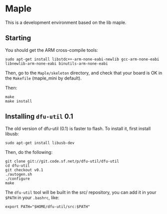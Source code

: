 # Maple

This is a development environment based on the lib maple.

## Starting

You should get the ARM cross-compile tools:

    sudo apt-get install libstdc++-arm-none-eabi-newlib gcc-arm-none-eabi libnewlib-arm-none-eabi binutils-arm-none-eabi

Then, go to the `Maple/skeleton` directory, and check that your board is
OK in the `Makefile` (maple_mini by default).

Then:

    make
    make install

## Installing `dfu-util` 0.1

The old version of dfu-util (0.1) is faster to flash. To install it, first
install libusb:

    sudo apt-get install libusb-dev

Then, do the following:

    git clone git://git.code.sf.net/p/dfu-util/dfu-util
    cd dfu-util
    git checkout v0.1
    ./autogen.sh
    ./configure
    make

The `dfu-util` tool will be built in the src/ repository, you can add it
in your `$PATH` in your `.bashrc`, like:

    export PATH="$HOME/dfu-util/src:$PATH"


